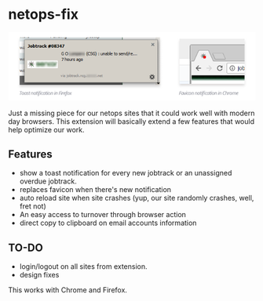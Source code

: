 # netops-fix

![screenshot](sample.PNG)

Just a missing piece for our netops sites that it could work well with modern day browsers. This extension will basically extend a few features that would help optimize our work.

## Features
- show a toast notification for every new jobtrack or an unassigned overdue jobtrack.
- replaces favicon when there's new notification
- auto reload site when site crashes (yup, our site randomly crashes, well, fret not)
- An easy access to turnover through browser action
- direct copy to clipboard on email accounts information

## TO-DO
- login/logout on all sites from extension.
- design fixes

This works with Chrome and Firefox.